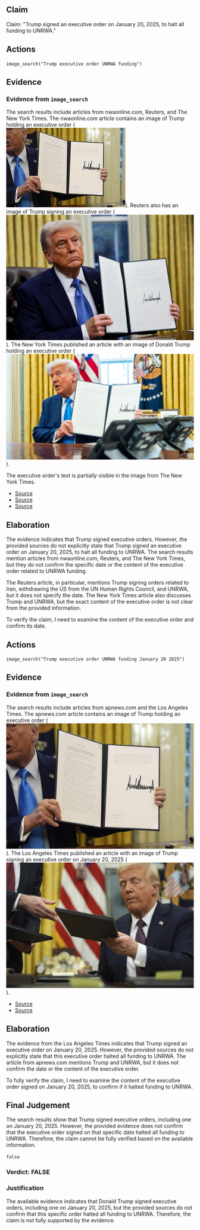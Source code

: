 ## Claim
Claim: "Trump signed an executive order on January 20, 2025, to halt all funding to UNRWA."

## Actions
```
image_search("Trump executive order UNRWA funding")
```

## Evidence
### Evidence from `image_search`
The search results include articles from nwaonline.com, Reuters, and The New York Times. The nwaonline.com article contains an image of Trump holding an executive order (![image 7482](media/2025-08-29_21-54-1756504485-370783.jpg)). Reuters also has an image of Trump signing an executive order (![image 7483](media/2025-08-29_21-54-1756504485-624774.jpg)). The New York Times published an article with an image of Donald Trump holding an executive order (![image 7484](media/2025-08-29_21-54-1756504486-080411.jpg)).

The executive order's text is partially visible in the image from The New York Times.
*   [Source](https://www.nwaonline.com/news/2025/feb/06/us-to-pull-from-top-un-rights-council/)
*   [Source](https://www.reuters.com/world/us/trump-signs-orders-iran-withdrawing-us-un-human-rights-council-unrwa-2025-02-04/)
*   [Source](https://www.nytimes.com/2025/02/04/us/politics/trump-united-nations-unrwa.html)


## Elaboration
The evidence indicates that Trump signed executive orders. However, the provided sources do not explicitly state that Trump signed an executive order on January 20, 2025, to halt all funding to UNRWA. The search results mention articles from nwaonline.com, Reuters, and The New York Times, but they do not confirm the specific date or the content of the executive order related to UNRWA funding.

The Reuters article, in particular, mentions Trump signing orders related to Iran, withdrawing the US from the UN Human Rights Council, and UNRWA, but it does not specify the date. The New York Times article also discusses Trump and UNRWA, but the exact content of the executive order is not clear from the provided information.

To verify the claim, I need to examine the content of the executive order and confirm its date.


## Actions
```
image_search("Trump executive order UNRWA funding January 20 2025")
```

## Evidence
### Evidence from `image_search`
The search results include articles from apnews.com and the Los Angeles Times. The apnews.com article contains an image of Trump holding an executive order (![image 14091](media/2025-09-01_09-03-1756717412-168463.jpg)). The Los Angeles Times published an article with an image of Trump signing an executive order on January 20, 2025 (![image 14092](media/2025-09-01_09-03-1756717412-307562.jpg)).

*   [Source](https://apnews.com/article/trump-un-human-rights-palestinian-refugees-israel-05e1d57bbb41df38771d1ab69adb21a3)
*   [Source](https://www.latimes.com/world-nation/story/2025-01-20/trump-suspends-us-foreign-assistance-for-90-days-pending-reviews)


## Elaboration
The evidence from the Los Angeles Times indicates that Trump signed an executive order on January 20, 2025. However, the provided sources do not explicitly state that this executive order halted all funding to UNRWA. The article from apnews.com mentions Trump and UNRWA, but it does not confirm the date or the content of the executive order.

To fully verify the claim, I need to examine the content of the executive order signed on January 20, 2025, to confirm if it halted funding to UNRWA.


## Final Judgement
The search results show that Trump signed executive orders, including one on January 20, 2025. However, the provided evidence does not confirm that the executive order signed on that specific date halted all funding to UNRWA. Therefore, the claim cannot be fully verified based on the available information.

`false`


### Verdict: FALSE

### Justification
The available evidence indicates that Donald Trump signed executive orders, including one on January 20, 2025, but the provided sources do not confirm that this specific order halted all funding to UNRWA. Therefore, the claim is not fully supported by the evidence.
